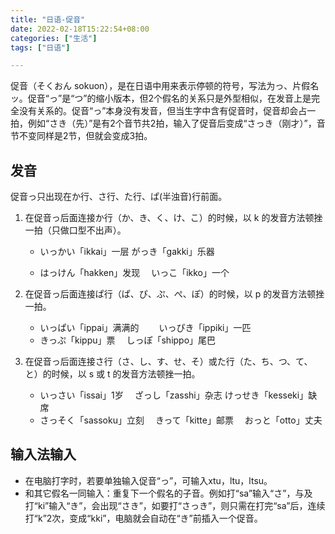 ```yaml
---
title: "日语-促音"
date: 2022-02-18T15:22:54+08:00
categories: ["生活"]
tags: ["日语"]

---
```




促音（そくおん sokuon），是在日语中用来表示停顿的符号，写法为っ、片假名ッ。促音“っ”是“つ”的缩小版本，但2个假名的关系只是外型相似，在发音上是完全没有关系的。促音“っ”本身没有发音，但当生字中含有促音时，促音却会占一拍，例如“さき（先）”是有2个音节共2拍，输入了促音后变成“さっき（刚才）”，音节不变同样是2节，但就会变成3拍。

## 发音

促音っ只出现在か行、さ行、た行、ぱ(半浊音)行前面。

1. 在促音っ后面连接か行（か、き、く、け、こ）的时候，以 k 的发音方法顿挫一拍（只做口型不出声）。

   - いっかい「ikkai」一层 がっき「gakki」乐器

   - はっけん「hakken」发现　 いっこ「ikko」一个

2. 在促音っ后面连接ぱ行（ぱ、ぴ、ぷ、ぺ、ぽ）的时候，以 p 的发音方法顿挫一拍。

   - いっぱい「ippai」满满的　 　いっぴき「ippiki」一匹
   - きっぷ「kippu」票　 しっぽ「shippo」尾巴

3. 在促音っ后面连接さ行（さ、し、す、せ、そ）或た行（た、ち、つ、て、と）的时候，以 s 或 t 的发音方法顿挫一拍。

   - いっさい「issai」1岁　 ざっし「zasshi」杂志 けっせき「kesseki」缺席
   - さっそく「sassoku」立刻　 きって「kitte」邮票　 おっと「otto」丈夫

## 输入法输入

- 在电脑打字时，若要单独输入促音“っ”，可输入xtu，ltu，ltsu。
- 和其它假名一同输入：重复下一个假名的子音。例如打“sa”输入“さ”，与及打“ki”输入“き”，会出现“さき”，如要打“さっき”，则只需在打完“sa”后，连续打“k”2次，变成“kki”，电脑就会自动在“き”前插入一个促音。